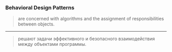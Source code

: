 ### Behavioral Design Patterns
> are concerned with algorithms and the assignment of responsibilities between objects.
---
> решают задачи эффективного и безопасного взаимодействия между объектами программы.
